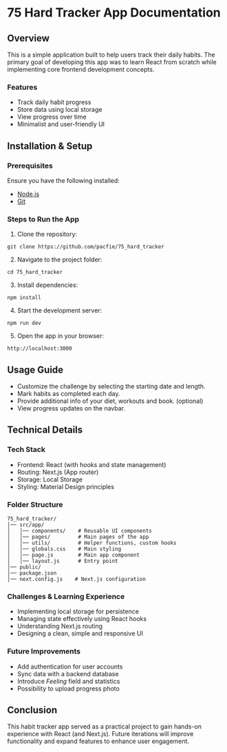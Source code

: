
# 75 Hard Tracker App Documentation

## Overview
This is a simple application built to help users track their daily habits. The primary goal of developing this app was to learn React from scratch while implementing core frontend development concepts.

### Features
- Track daily habit progress
- Store data using local storage
- View progress over time
- Minimalist and user-friendly UI

## Installation & Setup

### Prerequisites
Ensure you have the following installed:
- [Node.js](https://nodejs.org/en)
- [Git](https://git-scm.com/)

### Steps to Run the App
1. Clone the repository:
```
git clone https://github.com/pacfie/75_hard_tracker
```
2. Navigate to the project folder:
```
cd 75_hard_tracker
```
3. Install dependencies:
```
npm install
```
4. Start the development server:
```
npm run dev
```
5. Open the app in your browser:
```
http://localhost:3000
```

## Usage Guide
- Customize the challenge by selecting the starting date and length.
- Mark habits as completed each day.
- Provide additional info of your diet, workouts and book. (optional)
- View progress updates on the navbar.

## Technical Details
### Tech Stack
- Frontend: React (with hooks and state management)
- Routing: Next.js (App router)
- Storage: Local Storage
- Styling: Material Design principles

### Folder Structure
```
75_hard_tracker/
│── src/app/
│   │── components/    # Reusable UI components
│   │── pages/         # Main pages of the app
│   │── utils/         # Helper functions, custom hooks
│   │── globals.css    # Main styling
│   │── page.js        # Main app component
│   │── layout.js      # Entry point
│── public/
│── package.json
│── next.config.js    # Next.js configuration
```

### Challenges & Learning Experience
- Implementing local storage for persistence
- Managing state effectively using React hooks
- Understanding Next.js routing
- Designing a clean, simple and responsive UI

### Future Improvements
- Add authentication for user accounts
- Sync data with a backend database
- Introduce _Feeling_ field and statistics
- Possibility to upload progress photo

## Conclusion
This habit tracker app served as a practical project to gain hands-on experience with React (and Next.js). Future iterations will improve functionality and expand features to enhance user engagement.
